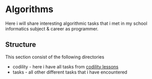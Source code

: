 # Algorithms

Here i will share interesting algorithmic tasks that i met in my school informatics subject & career as programmer.

## Structure

This section consist of the following directories
* codility - here i have all tasks from [codility lessons](https://codility.com/programmers/lessons/1-iterations/)
* tasks - all other different tasks that i have encountered